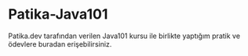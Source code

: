 # Patika-Java101

Patika.dev tarafından verilen Java101 kursu ile birlikte yaptığım pratik ve ödevlere buradan erişebilirsiniz.
